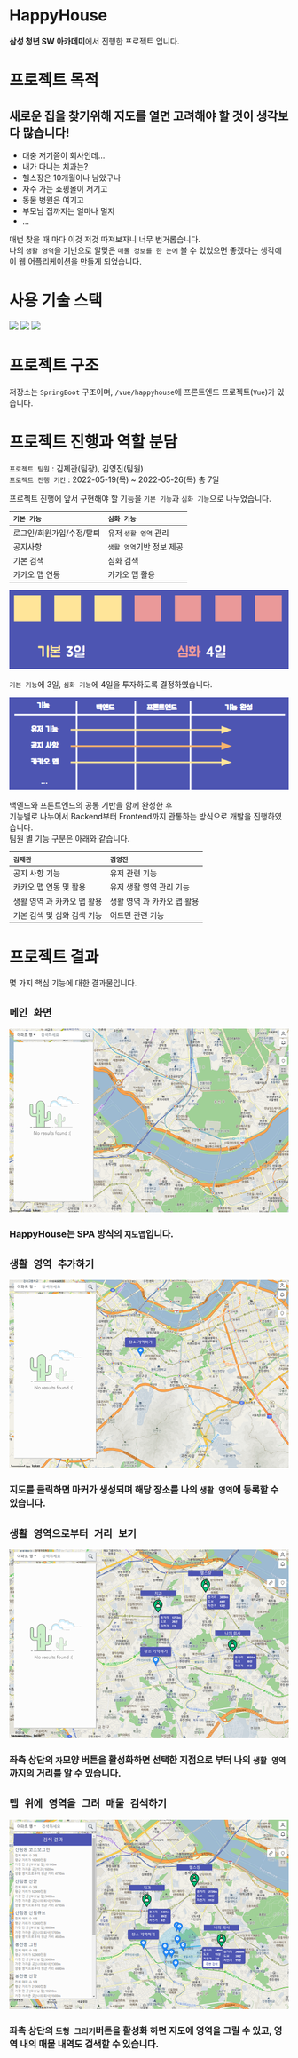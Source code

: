 # HappyHouse

**삼성 청년 SW 아카데미**에서 진행한 프로젝트 입니다.

# 프로젝트 목적

## 새로운 집을 찾기위해 지도를 열면 고려해야 할 것이 생각보다 많습니다!

- 대충 저기쯤이 회사인데...
- 내가 다니는 치과는?
- 헬스장은 10개월이나 남았구나
- 자주 가는 쇼핑몰이 저기고
- 동물 병원은 여기고
- 부모님 집까지는 얼마나 멀지
- ...

매번 찾을 때 마다 이것 저것 따져보자니 너무 번거롭습니다.  
나의 `생활 영역`을 기반으로 알맞은 `매물 정보를 한 눈에` 볼 수 있었으면 좋겠다는 생각에 이 웹 어플리케이션을 만들게 되었습니다.

# 사용 기술 스택

<img src="https://img.shields.io/badge/Vue-blue?style=flat&logo=vue.js&logoColor=white" height="50"> 
<img src="https://img.shields.io/badge/SpringFramework-6DB33F?style=flat&logo=spring&logoColor=white" height="50">
<img src="https://img.shields.io/badge/MySql-F80000?style=flat&logo=mysql&logoColor=white" height="50">

# 프로젝트 구조

저장소는 `SpringBoot` 구조이며, `/vue/happyhouse`에 프론트엔드 프로젝트(`Vue`)가 있습니다.

# 프로젝트 진행과 역할 분담

`프로젝트 팀원` : 김제관(팀장), 김영진(팀원)  
`프로젝트 진행 기간` : 2022-05-19(목) ~ 2022-05-26(목) 총 7일

프로젝트 진행에 앞서 구현해야 할 기능을 `기본 기능`과 `심화 기능`으로 나누었습니다.

| `기본 기능`               | `심화 기능`               |
| :------------------------ | :------------------------ |
| 로그인/회원가입/수정/탈퇴 | 유저 `생활 영역` 관리     |
| 공지사항                  | `생활 영역`기반 정보 제공 |
| 기본 검색                 | 심화 검색                 |
| 카카오 맵 연동            | 카카오 맵 활용            |

![기능별 일정](/images/img1.png)

`기본 기능`에 3일, `심화 기능`에 4일을 투자하도록 결정하였습니다.

![관통 방식의 기능 개발](/images/img2.png)

백엔드와 프론트엔드의 공통 기반을 함께 완성한 후  
기능별로 나누어서 Backend부터 Frontend까지 관통하는 방식으로 개발을 진행하였습니다.  
팀원 별 기능 구분은 아래와 같습니다.

| `김제관`                    | `김영진`                    |
| :-------------------------- | :-------------------------- |
| 공지 사항 기능              | 유저 관련 기능              |
| 카카오 맵 연동 및 활용      | 유저 생활 영역 관리 기능    |
| 생활 영역 과 카카오 맵 활용 | 생활 영역 과 카카오 맵 활용 |
| 기본 검색 및 심화 검색 기능 | 어드민 관련 기능            |

# 프로젝트 결과

몇 가지 핵심 기능에 대한 결과물입니다.

## `메인 화면`

![프로젝트 결과물](/images/img3.png)

### HappyHouse는 SPA 방식의 `지도앱`입니다.

## `생활 영역 추가하기`

![장소 기억하기](/images/img4.png)

### 지도를 클릭하면 마커가 생성되며 해당 장소를 나의 `생활 영역`에 등록할 수 있습니다.

## `생활 영역으로부터 거리 보기`

![생활 영역 거리 보기](/images/img5.png)

### 좌측 상단의 `자`모양 버튼을 활성화하면 선택한 지점으로 부터 나의 `생활 영역`까지의 거리를 알 수 있습니다.

## `맵 위에 영역을 그려 매물 검색하기`

![심화 검색](/images/img6.png)

### 좌측 상단의 `도형 그리기`버튼을 활성화 하면 지도에 영역을 그릴 수 있고, 영역 내의 매물 내역도 검색할 수 있습니다.
